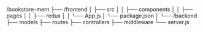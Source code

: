 




<!-- Folder Structure -->
/bookstore-mern
├── /frontend
│   ├── src
│   │   ├── components
│   │   ├── pages
│   │   ├── redux
│   │   └── App.js
│   └── package.json
│
└── /backend
    ├── models
    ├── routes
    ├── controllers
    ├── middleware
    └── server.js